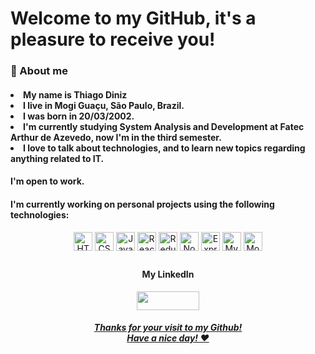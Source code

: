 <!--
Here are some ideas to get you started:

- 🔭 I’m currently working on ...
- 🌱 I’m currently learning ...
- 👯 I’m looking to collaborate on ...
- 🤔 I’m looking for help with ...
- 💬 Ask me about ...
- 📫 How to reach me: ...
- 😄 Pronouns: ...
- ⚡ Fun fact: ...

 [![Top Langs](https://github-readme-stats.vercel.app/api/top-langs/?username=anuraghazra&layout=compact)](https://github.com/anuraghazra/github-readme-stats)

-->

<h1>Welcome to my GitHub, it's a pleasure to receive you!</h1>


 ### 📖 About me
  <h4> 
    <li> My name is Thiago Diniz
    <li> I live in Mogi Guaçu, São Paulo, Brazil.
    <li> I was born in 20/03/2002.
    <li> I'm currently studying System Analysis and Development at Fatec Arthur de Azevedo, now I'm in the third semester.
    <li> I love to talk about technologies, and to learn new topics regarding anything related to IT.
   </h4>

  #### I'm open to work. 
  #### I'm currently working on personal projects using the following technologies:

  <div align="center">
       <img align="center" alt="HTML5" height="30px" src="https://img.shields.io/badge/HTML5-E34F26?style=for-the-badge&logo=html5&logoColor=white">
       <img align="center" alt="CSS3" height="30px" src="https://img.shields.io/badge/CSS3-1572B6?style=for-the-badge&logo=css3&logoColor=white">
       <img align="center" alt="Javascript" height="30px" src="https://img.shields.io/badge/JavaScript-323330?style=for-the- badge&logo=javascript&logoColor=F7DF1E">
       <img align="center" alt="React" height="30px" src="https://img.shields.io/badge/React-20232A?style=for-the-badge&logo=react&logoColor=61DAFB">
       <img align="center" alt="Redux" height="30px" src="https://img.shields.io/badge/redux-%23593d88.svg?style=for-the-badge&logo=redux&logoColor=white">
       <img align="center" alt="NodeJS" height="30px" src="https://img.shields.io/badge/Node.js-339933?style=for-the-badge&logo=nodedotjs&logoColor=white">
        <img align="center" alt="Express.JS" height="30px" src="https://img.shields.io/badge/express.js-%23404d59.svg?style=for-the-badge&logo=express&logoColor=%2361DAFB">
       <img align="center" alt="MySQL" height="30px" src="https://img.shields.io/badge/mysql-%2300f.svg?style=for-the-badge&logo=mysql&logoColor=white">
       <img align="center" alt="MongoDB" height="30px" src="https://img.shields.io/badge/MongoDB-%234ea94b.svg?style=for-the-badge&logo=mongodb&logoColor=white">

 <br>
<div align="center"> 
 

##

#### My LinkedIn
  <a href="https://www.linkedin.com/in/thiagodinizbrasil/"><img align="center" alt="" height="30" width="100" src="https://img.shields.io/badge/LinkedIn-0077B5?style=for-the-badge&logo=linkedin&logoColor=white" >

 ##### Thanks for your visit to my Github! <br> Have a nice day! ❤️
   
</div>
